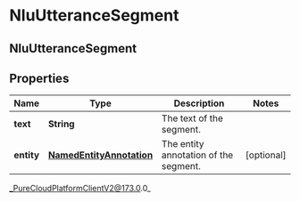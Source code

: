 # NluUtteranceSegment

## NluUtteranceSegment

## Properties

|Name | Type | Description | Notes|
|------------ | ------------- | ------------- | -------------|
| **text** | **String** | The text of the segment. | |
| **entity** | [**NamedEntityAnnotation**](NamedEntityAnnotation) | The entity annotation of the segment. | [optional] |



_PureCloudPlatformClientV2@173.0.0_
